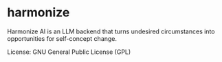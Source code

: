# harmonize
Harmonize AI is an LLM backend that turns undesired circumstances into opportunities for self-concept change.

License:
GNU General Public License (GPL)

